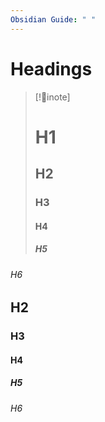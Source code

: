 ```yaml
---
Obsidian Guide: " "
---
```

# Headings
>[!inote]
># H1 
>## H2 
>### H3 
>#### H4 
>##### H5 
###### H6
## H2 
### H3 
#### H4 
##### H5 
###### H6


